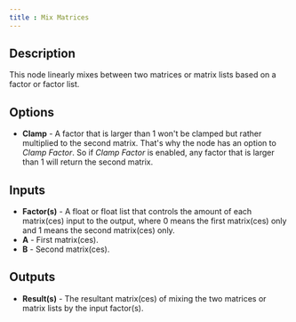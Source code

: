 ```yaml
---
title : Mix Matrices
---
```


## Description

This node linearly mixes between two matrices or matrix lists based on a factor or
factor list.

## Options

- **Clamp** - A factor that is larger than 1 won't be clamped but rather multiplied to
the second matrix. That's why the node has an option to *Clamp Factor*.
So if *Clamp Factor* is enabled, any factor that is larger than 1 will
return the second matrix.

## Inputs

- **Factor(s)** - A float or float list that controls the amount of each matrix(ces) input
    to the output, where 0 means the first matrix(ces) only and 1 means the
    second matrix(ces) only.
- **A** - First matrix(ces).
- **B** - Second matrix(ces).

## Outputs

- **Result(s)** - The resultant matrix(ces) of mixing the two matrices or matrix lists by
    the input factor(s).

